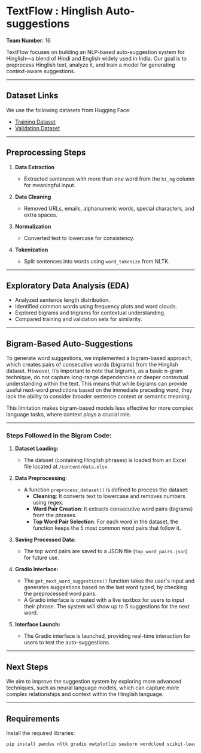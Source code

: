 # TextFlow : Hinglish Auto-suggestions

**Team Number**: 16

TextFlow focuses on building an NLP-based auto-suggestion system for Hinglish—a blend of Hindi and English widely used in India. Our goal is to preprocess Hinglish text, analyze it, and train a model for generating context-aware suggestions.

---

## Dataset Links

We use the following datasets from Hugging Face:

- [Training Dataset](https://huggingface.co/datasets/DanArnin/Hinglish/viewer/default/train)
- [Validation Dataset](https://huggingface.co/datasets/DanArnin/Hinglish/viewer/default/validation)

---

## Preprocessing Steps

1. **Data Extraction**  
   - Extracted sentences with more than one word from the `hi_ng` column for meaningful input.

2. **Data Cleaning**  
   - Removed URLs, emails, alphanumeric words, special characters, and extra spaces.

3. **Normalization**  
   - Converted text to lowercase for consistency.

4. **Tokenization**  
   - Split sentences into words using `word_tokenize` from NLTK.

---

## Exploratory Data Analysis (EDA)

- Analyzed sentence length distribution.
- Identified common words using frequency plots and word clouds.
- Explored bigrams and trigrams for contextual understanding.
- Compared training and validation sets for similarity.

---

## Bigram-Based Auto-Suggestions

To generate word suggestions, we implemented a bigram-based approach, which creates pairs of consecutive words (bigrams) from the Hinglish dataset. However, it’s important to note that bigrams, as a basic n-gram technique, do not capture long-range dependencies or deeper contextual understanding within the text. This means that while bigrams can provide useful next-word predictions based on the immediate preceding word, they lack the ability to consider broader sentence context or semantic meaning.

This limitation makes bigram-based models less effective for more complex language tasks, where context plays a crucial role.

---

### **Steps Followed in the Bigram Code:**

1. **Dataset Loading:**
   - The dataset (containing Hinglish phrases) is loaded from an Excel file located at `/content/data.xlsx`.

2. **Data Preprocessing:**
   - A function `preprocess_dataset()` is defined to process the dataset:
     - **Cleaning**: It converts text to lowercase and removes numbers using regex.
     - **Word Pair Creation**: It extracts consecutive word pairs (bigrams) from the phrases.
     - **Top Word Pair Selection**: For each word in the dataset, the function keeps the 5 most common word pairs that follow it.

3. **Saving Processed Data:**
   - The top word pairs are saved to a JSON file (`top_word_pairs.json`) for future use.

4. **Gradio Interface:**
   - The `get_next_word_suggestions()` function takes the user's input and generates suggestions based on the last word typed, by checking the preprocessed word pairs.
   - A Gradio interface is created with a live textbox for users to input their phrase. The system will show up to 5 suggestions for the next word.

5. **Interface Launch:**
   - The Gradio interface is launched, providing real-time interaction for users to test the auto-suggestions.

---

## Next Steps

We aim to improve the suggestion system by exploring more advanced techniques, such as neural language models, which can capture more complex relationships and context within the Hinglish language.

---

## Requirements

Install the required libraries:

```bash
pip install pandas nltk gradio matplotlib seaborn wordcloud scikit-learn

